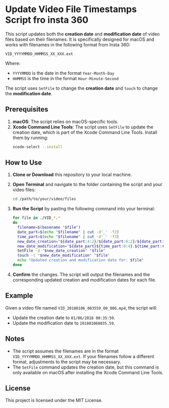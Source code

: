 
# Update Video File Timestamps Script fro insta 360

This script updates both the **creation date** and **modification date** of video files based on their filenames. It is specifically designed for macOS and works with filenames in the following format from Insta 360:

```
VID_YYYYMMDD_HHMMSS_XX_XXX.ext
```

Where:
- `YYYYMMDD` is the date in the format `Year-Month-Day`
- `HHMMSS` is the time in the format `Hour-Minute-Second`

The script uses `SetFile` to change the **creation date** and `touch` to change the **modification date**.

## Prerequisites

1. **macOS**: The script relies on macOS-specific tools.
2. **Xcode Command Line Tools**: The script uses `SetFile` to update the creation date, which is part of the Xcode Command Line Tools. Install them by running:
   ```bash
   xcode-select --install
   ```

## How to Use

1. **Clone or Download** this repository to your local machine.

2. **Open Terminal** and navigate to the folder containing the script and your video files:
   ```bash
   cd /path/to/your/video/files
   ```

3. **Run the Script** by pasting the following command into your terminal:
   ```bash
   for file in ./VID_*.*
   do
     filename=$(basename "$file")
     date_part=$(echo "$filename" | cut -d'_' -f2)
     time_part=$(echo "$filename" | cut -d'_' -f3)
     new_date_creation="${date_part:4:2}/${date_part:6:2}/${date_part:0:4} ${time_part:0:2}:${time_part:2:2}:${time_part:4:2}"
     new_date_modification="${date_part}${time_part:0:4}.${time_part:4:2}"
     SetFile -d "$new_date_creation" "$file"
     touch -t "$new_date_modification" "$file"
     echo "Updated creation and modification date for: $file"
   done
   ```

4. **Confirm** the changes. The script will output the filenames and the corresponding updated creation and modification dates for each file.

## Example

Given a video file named `VID_20180106_003559_00_006.mp4`, the script will:
- Update the creation date to `01/06/2018 00:35:59`.
- Update the modification date to `201801060035.59`.

## Notes

- The script assumes the filenames are in the format `VID_YYYYMMDD_HHMMSS_XX_XXX.ext`. If your filenames follow a different format, adjustments to the script may be necessary.
- The `SetFile` command updates the creation date, but this command is only available on macOS after installing the Xcode Command Line Tools.

## License

This project is licensed under the MIT License.
